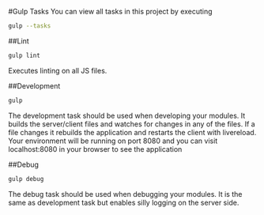 #Gulp Tasks
You can view all tasks in this project by executing
```sh
gulp --tasks
```

##Lint
```sh
gulp lint
```
Executes linting on all JS files.


##Development
```sh
gulp
```
The development task should be used when developing your modules.  It builds the server/client files and watches for changes in any of the files.  If a file changes it rebuilds the application and restarts the client with livereload.  Your environment will be running on port 8080 and you can visit localhost:8080 in your browser to see the application

##Debug
```sh
gulp debug
```
The debug task should be used when debugging your modules.  It is the same as development task but enables silly logging on the server side.
